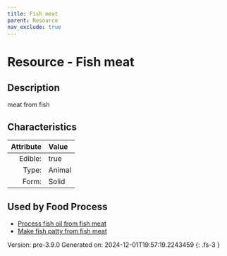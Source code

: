```yaml
---
title: Fish meat
parent: Resource
nav_exclude: true
---
```

# Resource - Fish meat

## Description
&#10;&#9;&#9;meat from fish

## Characteristics

| Attribute      | Value |
|--------:|:------|
|Edible:|true|
|Type:|Animal|
|Form:|Solid|
 



    
## Used by Food Process

- [Process fish oil from fish meat](../food/process-fish-oil-from-fish-meat.html)
- [Make fish patty from fish meat](../food/make-fish-patty-from-fish-meat.html)


Version: pre-3.9.0 Generated on: 2024-12-01T19:57:19.2243459
{: .fs-3 }
